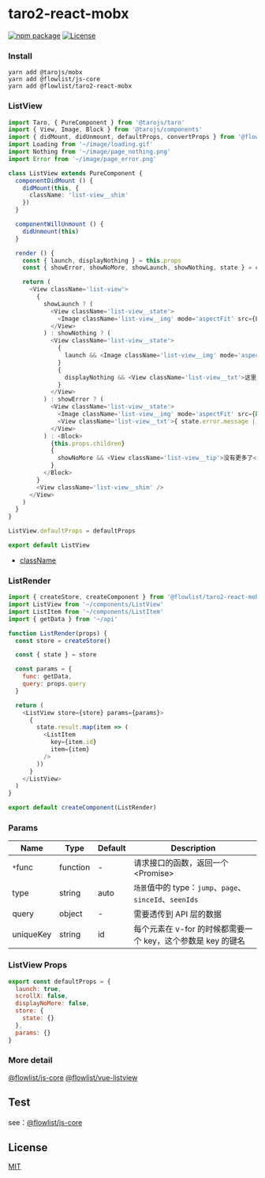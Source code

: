 # taro2-react-mobx

[![npm package](https://badge.fury.io/js/%40flowlist%2Ftaro2-react-mobx.svg)](https://www.npmjs.com/package/@flowlist/taro2-react-mobx)  [![License](https://gitlicense.com/badge/flowlist/taro2-react-mobx)](https://github.com/flowlist/taro2-react-mobx/blob/master/LICENSE)

### Install

``` shell
yarn add @tarojs/mobx
yarn add @flowlist/js-core
yarn add @flowlist/taro2-react-mobx
```

### ListView
```typescript jsx
import Taro, { PureComponent } from '@tarojs/taro'
import { View, Image, Block } from '@tarojs/components'
import { didMount, didUnmount, defaultProps, convertProps } from '@flowlist/taro2-react-mobx'
import Loading from '~/image/loading.gif'
import Nothing from '~/image/page_nothing.png'
import Error from '~/image/page_error.png'

class ListView extends PureComponent {
  componentDidMount () {
    didMount(this, {
      className: 'list-view__shim'
    })
  }

  componentWillUnmount () {
    didUnmount(this)
  }

  render () {
    const { launch, displayNothing } = this.props
    const { showError, showNoMore, showLaunch, showNothing, state } = convertProps(this)

    return (
      <View className='list-view'>
        {
          showLaunch ? (
            <View className='list-view__state'>
              <Image className='list-view__img' mode='aspectFit' src={Loading} />
            </View>
          ) : showNothing ? (
            <View className='list-view__state'>
              {
                launch && <Image className='list-view__img' mode='aspectFit' src={Nothing} />
              }
              {
                displayNothing && <View className='list-view__txt'>这里什么都没有</View>
              }
            </View>
          ) : showError ? (
            <View className='list-view__state'>
              <Image className='list-view__img' mode='aspectFit' src={Error} />
              <View className='list-view__txt'>{ state.error.message || '网络错误' }</View>
            </View>
          ) : <Block>
            {this.props.children}
            {
              showNoMore && <View className='list-view__tip'>没有更多了</View>
            }
          </Block>
        }
        <View className='list-view__shim' />
      </View>
    )
  }
}

ListView.defaultProps = defaultProps

export default ListView
```

- [className](https://github.com/flowlist/taro2-react-mobx/blob/main/src/store.js#L37)

### ListRender
``` javascript
import { createStore, createComponent } from '@flowlist/taro2-react-mobx'
import ListView from '~/components/ListView'
import ListItem from '~/components/ListItem'
import { getData } from '~/api'

function ListRender(props) {
  const store = createStore()

  const { state } = store

  const params = {
    func: getData,
    query: props.query
  }

  return (
    <ListView store={store} params={params}>
      {
        state.result.map(item => (
          <ListItem
            key={item.id}
            item={item}
          />
        ))
      }
    </ListView>
  )
}

export default createComponent(ListRender)
```

### Params
| Name | Type | Default | Description |
| --- | --- | --- | ---- |
| `*`func | function | - | 请求接口的函数，返回一个\<Promise\> |
| type | string | auto | `场景`值中的 type：`jump`、`page`、`sinceId`、`seenIds` |
| query | object | - | 需要透传到 API 层的数据 |
| uniqueKey | string | id | 每个元素在 v-for 的时候都需要一个 key，这个参数是 key 的键名 |


### ListView Props
```javascript
export const defaultProps = {
  launch: true,
  scrollX: false,
  displayNoMore: false,
  store: {
    state: {}
  },
  params: {}
}
```

### More detail
[@flowlist/js-core](https://github.com/flowlist/js-core)
[@flowlist/vue-listview](https://github.com/flowlist/vue-listview)


## Test
see：[@flowlist/js-core](https://github.com/flowlist/js-core)

## License

[MIT](https://github.com/flowlist/taro2-react-mobx/blob/master/LICENSE)
